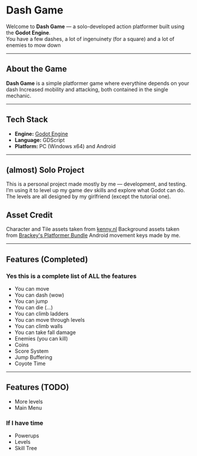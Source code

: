 # Dash Game

Welcome to **Dash Game** — a solo-developed action platformer built using the **Godot Engine**.  
You have a few dashes, a lot of ingenuinety (for a square) and a lot of enemies to mow down

---

## About the Game

**Dash Game** is a simple platformer game where everythine depends on your dash
Increased mobility and attacking, both contained in the single mechanic.

---

## Tech Stack

- **Engine:** [Godot Engine](https://godotengine.org/)
- **Language:** GDScript
- **Platform:** PC (Windows x64) and Android

---

## (almost) Solo Project

This is a personal project made mostly by me — development, and testing.  
I’m using it to level up my game dev skills and explore what Godot can do.
The levels are all designed by my girlfriend (except the tutorial one).

## Asset Credit

Character and Tile assets taken from [kenny.nl](https://kenney.nl/assets)
Background assets taken from  [Brackey's Platformer Bundle](https://brackeysgames.itch.io/brackeys-platformer-bundle)
Android movement keys made by me.

---

## Features (Completed)

### Yes this is a complete list of ALL the features

- You can move
- You can dash (wow)
- You can jump
- You can die (...)
- You can climb ladders
- You can move through levels
- You can climb walls
- You can take fall damage
- Enemies (you can kill)
- Coins
- Score System
- Jump Buffering
- Coyote Time

---

## Features (TODO)

- More levels
- Main Menu

### If I have time

- Powerups
- Levels
- Skill Tree
  
